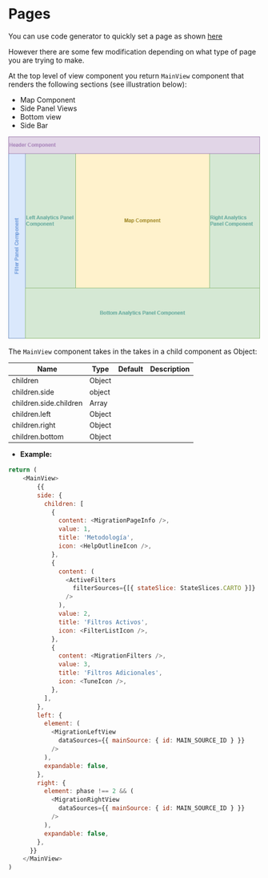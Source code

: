 # Pages

You can use code generator to quickly set a page as shown [here](https://docs.carto.com/carto-for-developers/carto-for-react/guides/views)

However there are some few modification depending on what type of page you are trying to make.

At the top level of view component you return `MainView` component that renders the following sections (see illustration below):

- Map Component
- Side Panel Views
- Bottom view
- Side Bar

![view components](./assets//view%20components.png 'view components')

The `MainView` component takes in the takes in a child component as Object:

| Name                   | Type   | Default | Description |
| ---------------------- | ------ | ------- | ----------- |
| children               | Object |         |
| children.side          | object |         |             |
| children.side.children | Array  |         |
| children.left          | Object |         |
| children.right         | Object |         |
| children.bottom        | Object |         |

- **Example:**

```JavaScript
return (
    <MainView>
        {{
        side: {
          children: [
            {
              content: <MigrationPageInfo />,
              value: 1,
              title: 'Metodología',
              icon: <HelpOutlineIcon />,
            },
            {
              content: (
                <ActiveFilters
                  filterSources={[{ stateSlice: StateSlices.CARTO }]}
                />
              ),
              value: 2,
              title: 'Filtros Activos',
              icon: <FilterListIcon />,
            },
            {
              content: <MigrationFilters />,
              value: 3,
              title: 'Filtros Adicionales',
              icon: <TuneIcon />,
            },
          ],
        },
        left: {
          element: (
            <MigrationLeftView
              dataSources={{ mainSource: { id: MAIN_SOURCE_ID } }}
            />
          ),
          expandable: false,
        },
        right: {
          element: phase !== 2 && (
            <MigrationRightView
              dataSources={{ mainSource: { id: MAIN_SOURCE_ID } }}
            />
          ),
          expandable: false,
        },
      }}
    </MainView>
)

```
